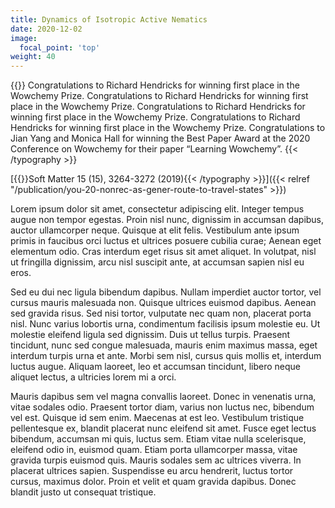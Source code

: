 ```yaml
---
title: Dynamics of Isotropic Active Nematics
date: 2020-12-02
image:
  focal_point: 'top'
weight: 40
---
```


{{<typography font="Roboto" size="18px" style="normal" weight="normal" >}}
Congratulations to Richard Hendricks for winning first place in the Wowchemy Prize.
Congratulations to Richard Hendricks for winning first place in the Wowchemy Prize.
Congratulations to Richard Hendricks for winning first place in the Wowchemy Prize.
Congratulations to Richard Hendricks for winning first place in the Wowchemy Prize.
Congratulations to Jian Yang and Monica Hall for winning the Best Paper Award at the 2020 Conference on Wowchemy for their paper “Learning Wowchemy”.
{{< /typography >}}

[{{<typography font="Roboto" size="18px" style="normal" weight="normal" >}}Soft Matter 15 (15), 3264-3272 (2019){{< /typography >}}]({{< relref "/publication/you-20-nonrec-as-gener-route-to-travel-states" >}})

<!--more-->

Lorem ipsum dolor sit amet, consectetur adipiscing elit. Integer tempus augue non tempor egestas. Proin nisl nunc, dignissim in accumsan dapibus, auctor ullamcorper neque. Quisque at elit felis. Vestibulum ante ipsum primis in faucibus orci luctus et ultrices posuere cubilia curae; Aenean eget elementum odio. Cras interdum eget risus sit amet aliquet. In volutpat, nisl ut fringilla dignissim, arcu nisl suscipit ante, at accumsan sapien nisl eu eros.

Sed eu dui nec ligula bibendum dapibus. Nullam imperdiet auctor tortor, vel cursus mauris malesuada non. Quisque ultrices euismod dapibus. Aenean sed gravida risus. Sed nisi tortor, vulputate nec quam non, placerat porta nisl. Nunc varius lobortis urna, condimentum facilisis ipsum molestie eu. Ut molestie eleifend ligula sed dignissim. Duis ut tellus turpis. Praesent tincidunt, nunc sed congue malesuada, mauris enim maximus massa, eget interdum turpis urna et ante. Morbi sem nisl, cursus quis mollis et, interdum luctus augue. Aliquam laoreet, leo et accumsan tincidunt, libero neque aliquet lectus, a ultricies lorem mi a orci.

Mauris dapibus sem vel magna convallis laoreet. Donec in venenatis urna, vitae sodales odio. Praesent tortor diam, varius non luctus nec, bibendum vel est. Quisque id sem enim. Maecenas at est leo. Vestibulum tristique pellentesque ex, blandit placerat nunc eleifend sit amet. Fusce eget lectus bibendum, accumsan mi quis, luctus sem. Etiam vitae nulla scelerisque, eleifend odio in, euismod quam. Etiam porta ullamcorper massa, vitae gravida turpis euismod quis. Mauris sodales sem ac ultrices viverra. In placerat ultrices sapien. Suspendisse eu arcu hendrerit, luctus tortor cursus, maximus dolor. Proin et velit et quam gravida dapibus. Donec blandit justo ut consequat tristique.
